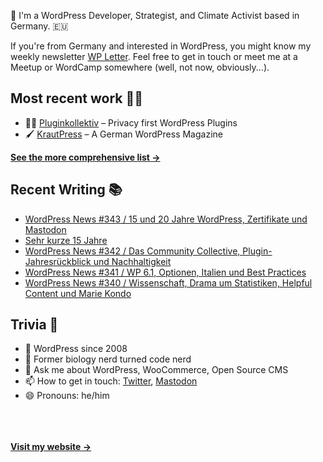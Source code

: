 👋 I'm a WordPress Developer, Strategist, and Climate Activist based in Germany. 🇪🇺

If you're from Germany and interested in WordPress, you might know my weekly newsletter [WP Letter](https://wpletter.de/). Feel free to get in touch or meet me at a Meetup or WordCamp somewhere (well, not now, obviously...).


## Most recent work 👷‍♂️

- 👨‍💻 [Pluginkollektiv](https://github.com/pluginkollektiv) – Privacy first WordPress Plugins
- 🖌️ [KrautPress](https://krautpress.de) – A German WordPress Magazine

**[See the more comprehensive list &rarr;](https://simonkraft.com/what-i-do)**


## Recent Writing 📚

<!-- BLOG-POST-LIST:START -->
- [WordPress News #343 / 15 und 20 Jahre WordPress, Zertifikate und Mastodon](https://feed.wpletter.de/link/14399/15930361/343)
- [Sehr kurze 15 Jahre](https://simon.blog/2023/kurze-15-jahre/)
- [WordPress News #342 / Das Community Collective, Plugin-Jahresrückblick und Nachhaltigkeit](https://feed.wpletter.de/link/14399/15878560/342)
- [WordPress News #341 / WP 6.1, Optionen, Italien und Best Practices](https://feed.wpletter.de/link/14399/15765200/341)
- [WordPress News #340 / Wissenschaft, Drama um Statistiken, Helpful Content und Marie Kondo](https://feed.wpletter.de/link/14399/15693710/340)
<!-- BLOG-POST-LIST:END -->


## Trivia 🤪

- 👴 WordPress since 2008
- 🌱 Former biology nerd turned code nerd
- 💬 Ask me about WordPress, WooCommerce, Open Source CMS
- 📫 How to get in touch: [Twitter](https://twitter.com/krafit), [Mastodon](https://dewp.space/@simon)
- 😄 Pronouns: he/him

<br/><br/><br/>
**[Visit my website &rarr;](https://simonkraft.com)**